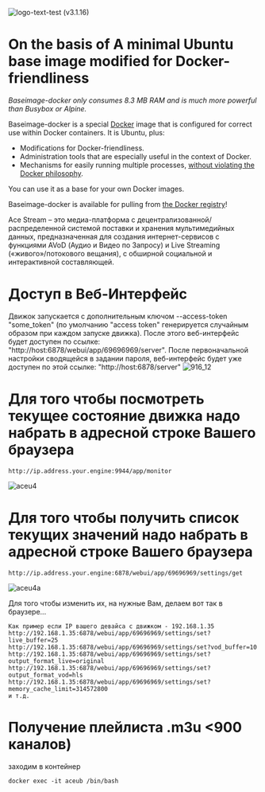 ![logo-text-test](https://user-images.githubusercontent.com/24189833/36645710-3deca456-1a6d-11e8-8bf0-84f078703d8d.png) (v3.1.16) 
# On the basis of A minimal Ubuntu base image modified for Docker-friendliness

_Baseimage-docker only consumes 8.3 MB RAM and is much more powerful than Busybox or Alpine._

Baseimage-docker is a special [Docker](https://www.docker.com) image that is configured for correct use within Docker containers. It is Ubuntu, plus:

 * Modifications for Docker-friendliness.
 * Administration tools that are especially useful in the context of Docker.
 * Mechanisms for easily running multiple processes, [without violating the Docker philosophy](#docker_single_process).

You can use it as a base for your own Docker images.

Baseimage-docker is available for pulling from [the Docker registry](https://registry.hub.docker.com/u/phusion/baseimage/)!

Ace Stream – это медиа-платформа с децентрализованной/распределенной системой поставки и хранения мультимедийных данных, предназначенная для создания интернет-сервисов с функциями AVoD (Аудио и Видео по Запросу) и Live Streaming («живого»/потокового вещания), с обширной социальной и интерактивной составляющей.

# Доступ в Веб-Интерфейс
Движок запускается с дополнительным ключом --access-token "some_token" (по умолчанию "access token" генерируется случайным образом при каждом запуске движка).
После этого веб-интерфейс будет доступен по ссылке: "http://host:6878/webui/app/69696969/server". После первоначальной настройки сводящейся в задании пароля, веб-интерфейс будет уже доступен по этой ссылке: "http://host:6878/server"
![916_12](https://user-images.githubusercontent.com/24189833/36639742-7690df16-1a13-11e8-8a34-fc2d6b7a4200.png)

# Для того чтобы посмотреть текущее состояние движка надо набрать в адресной строке Вашего браузера

```
http://ip.address.your.engine:9944/app/monitor
```
![aceu4](https://user-images.githubusercontent.com/24189833/36640896-9a4430a2-1a27-11e8-821e-d325a9c33b92.png)

# Для того чтобы получить список текущих значений надо набрать в адресной строке Вашего браузера
```
http://ip.address.your.engine:6878/webui/app/69696969/settings/get
```
![aceu4a](https://user-images.githubusercontent.com/24189833/36641002-381b6538-1a29-11e8-8c1f-aa7953b7c5ec.png)

Для того чтобы изменить их, на нужные Вам, делаем вот так в браузере... 
```
Как пример если IP вашего девайса с движком - 192.168.1.35
http://192.168.1.35:6878/webui/app/69696969/settings/set?live_buffer=25
http://192.168.1.35:6878/webui/app/69696969/settings/set?vod_buffer=10
http://192.168.1.35:6878/webui/app/69696969/settings/set?output_format_live=original
http://192.168.1.35:6878/webui/app/69696969/settings/set?output_format_vod=hls
http://192.168.1.35:6878/webui/app/69696969/settings/set?memory_cache_limit=314572800
и т.д.
```

# Получение плейлиста .m3u <900 каналов)

заходим в контейнер
```
docker exec -it aceub /bin/bash
```
